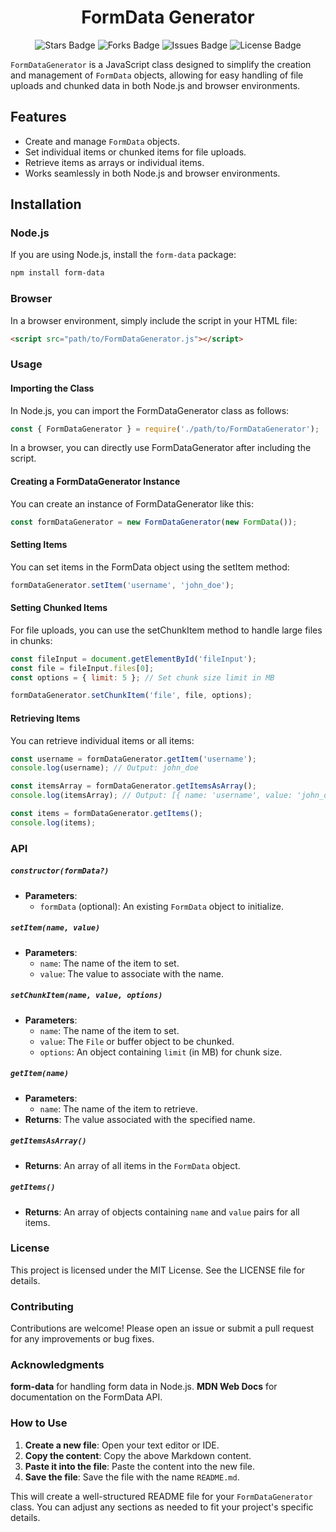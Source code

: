 <div align="center">
  <h1> FormData Generator </h1>
</div>

<p align="center">
  <img src="https://img.shields.io/github/stars/marcuwynu23/form-data-generator.svg" alt="Stars Badge"/>
  <img src="https://img.shields.io/github/forks/marcuwynu23/form-data-generator.svg" alt="Forks Badge"/>
  <img src="https://img.shields.io/github/issues/marcuwynu23/form-data-generator.svg" alt="Issues Badge"/>
  <img src="https://img.shields.io/github/license/marcuwynu23/form-data-generator.svg" alt="License Badge"/>
</p>

`FormDataGenerator` is a JavaScript class designed to simplify the creation and management of `FormData` objects, allowing for easy handling of file uploads and chunked data in both Node.js and browser environments.

## Features

- Create and manage `FormData` objects.
- Set individual items or chunked items for file uploads.
- Retrieve items as arrays or individual items.
- Works seamlessly in both Node.js and browser environments.

## Installation

### Node.js

If you are using Node.js, install the `form-data` package:

```bash
npm install form-data
```

### Browser

In a browser environment, simply include the script in your HTML file:

```html
<script src="path/to/FormDataGenerator.js"></script>
```


### Usage
#### Importing the Class

In Node.js, you can import the FormDataGenerator class as follows:

```javascript
const { FormDataGenerator } = require('./path/to/FormDataGenerator');
```

In a browser, you can directly use FormDataGenerator after including the script.





#### Creating a FormDataGenerator Instance

You can create an instance of FormDataGenerator like this:

```javascript
const formDataGenerator = new FormDataGenerator(new FormData());
```

#### Setting Items

You can set items in the FormData object using the setItem method:

```javascript
formDataGenerator.setItem('username', 'john_doe');
```


#### Setting Chunked Items

For file uploads, you can use the setChunkItem method to handle large files in chunks:

```javascript
const fileInput = document.getElementById('fileInput');
const file = fileInput.files[0];
const options = { limit: 5 }; // Set chunk size limit in MB

formDataGenerator.setChunkItem('file', file, options);
```
#### Retrieving Items

You can retrieve individual items or all items:

```javascript
const username = formDataGenerator.getItem('username');
console.log(username); // Output: john_doe

const itemsArray = formDataGenerator.getItemsAsArray();
console.log(itemsArray); // Output: [{ name: 'username', value: 'john_doe' }, ...]

const items = formDataGenerator.getItems();
console.log(items); 
```

### API

##### `constructor(formData?)`

- **Parameters**: 
  - `formData` (optional): An existing `FormData` object to initialize.

##### `setItem(name, value)`

- **Parameters**:
  - `name`: The name of the item to set.
  - `value`: The value to associate with the name.

##### `setChunkItem(name, value, options)`

- **Parameters**:
  - `name`: The name of the item to set.
  - `value`: The `File` or buffer object to be chunked.
  - `options`: An object containing `limit` (in MB) for chunk size.

##### `getItem(name)`

- **Parameters**:
  - `name`: The name of the item to retrieve.
- **Returns**: The value associated with the specified name.

##### `getItemsAsArray()`

- **Returns**: An array of all items in the `FormData` object.

##### `getItems()`

- **Returns**: An array of objects containing `name` and `value` pairs for all items.


### License

This project is licensed under the MIT License. See the LICENSE file for details.

### Contributing

Contributions are welcome! Please open an issue or submit a pull request for any improvements or bug fixes.

### Acknowledgments

**form-data** for handling form data in Node.js.
**MDN Web Docs** for documentation on the FormData API.



### How to Use

1. **Create a new file**: Open your text editor or IDE.
2. **Copy the content**: Copy the above Markdown content.
3. **Paste it into the file**: Paste the content into the new file.
4. **Save the file**: Save the file with the name `README.md`.

This will create a well-structured README file for your `FormDataGenerator` class. You can adjust any sections as needed to fit your project's specific details.

